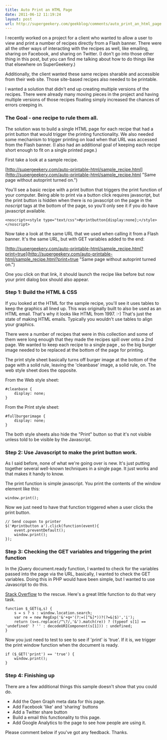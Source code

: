 ```yaml
---
title: Auto Print an HTML Page
date: 2011-06-12 11:19:24
layout: post
url: http://supergeekery.com/geekblog/comments/auto_print_an_html_page
---
```

I recently worked on a project for a client who wanted to allow a user to view and print a number of recipes directly from a Flash banner. There were all the other ways of interacting with the recipes as well, like emailing, sharing on Facebook, and sharing on Twitter. (I don't go into those other thing in this post, but you can find me talking about how to do things like that elsewhere on SuperGeekery.)

Additionally, the client wanted these same recipes sharable and accessible from their web site. Those site-based recipes also needed to be printable.

I wanted a solution that didn't end up creating multiple versions of the recipes. There were already many moving pieces in the project and having multiple versions of those recipes floating simply increased the chances of errors creeping in.

### The Goal - one recipe to rule them all.

The solution was to build a single HTML page for each recipe that had a print button that would trigger the printing functionality. We also needed some mechanism to trigger printing on load when that URL was accessed from the Flash banner. (I also had an additional goal of keeping each recipe short enough to fit on a single printed page.)

First take a look at a sample recipe.

[http://supergeekery.com/auto-printable-html/sample_recipe.html](http://supergeekery.com/auto-printable-html/sample_recipe.html "Same page without autoprint turned on.")

You'll see a basic recipe with a print button that triggers the print function of your computer. Being able to print via a button click requires javascript, but the print button is hidden when there is no javascript on the page in the _noscript_ tags at the bottom of the page, so you'll only see it if you do have javascript available.

	<noscript><style type="text/css">#printbutton{display:none};</style></noscript>

Now take a look at the same URL that we used when calling it from a Flash banner. It's the same URL, but with GET variables added to the end:

[http://supergeekery.com/auto-printable-html/sample_recipe.html?print=true](http://supergeekery.com/auto-printable-html/sample_recipe.html?print=true "Same page without autoprint turned on.")

One you click on that link, it should launch the recipe like before but now your print dialog box should also appear.

### Step 1: Build the HTML & CSS

If you looked at the HTML for the sample recipe, you'll see it uses tables to keep the graphics all lined up. This was originally built to also be used as an HTML email. That's why it looks like HTML from 1997\. :-) That's just the state of making HTML emails. Typically you wouldn't use tables to align your graphics.

There were a number of recipes that were in this collection and some of them were long enough that they made the recipes spill over onto a 2nd page. We wanted to keep each recipe to a single page , so the big burger image needed to be replaced at the bottom of the page for printing.

The print style sheet basically turns off burger image at the bottom of the page with a solid rule, leaving the 'cleanbase' image, a solid rule, on. The web style sheet does the opposite.

From the Web style sheet:

	#cleanbase {
		display: none;
	}

From the Print style sheet:

	#fullburgerimage {
		display: none;
	}

The both style sheets also hide the "Print" button so that it's not visible unless told to be visible by the Javascript.

### Step 2: Use Javascript to make the print button work.

As I said before, none of what we're going over is new. It's just putting together several well-known techniques in a single page. It just works and that makes it handy to know.

The print function is simple javascript. You print the contents of the window element like this:

	window.print();

Now we just need to have that function triggered when a user clicks the print button.

	// Send coupon to printer 
	$('#printbutton a').click(function(event){
		event.preventDefault();
		window.print();
	});

### Step 3: Checking the GET variables and triggering the print function

In the jQuery document.ready function, I wanted to check for the variables passed into the page via the URL, basically, I wanted to check the GET variables. Doing this in PHP would have been simple, but I wanted to use Javascript to do this.

[Stack Overflow](http://stackoverflow.com/questions/5638760/javascript-invalid-quantifier-error-can-someone-help-me-see-my-mistake "Stack Overflow GET variables and JavaScript") to the rescue. Here's a great little function to do that very task.

	function $_GET(q,s) { 
		s = s ? s : window.location.search; 
		var re = new RegExp('&'+q+'(?:=([^&]*))?(?=&|$)','i'); 
		return (s=s.replace(/^\?/,'&').match(re)) ? (typeof s[1] == 'undefined' ? '' : decodeURIComponent(s[1])) : undefined; 
	}

Now you just need to test to see to see if 'print' is 'true'. If it is, we trigger the print window function when the document is ready.

	if ($_GET('print') == 'true') {
		window.print();
	}

### Step 4: Finishing up

There are a few additional things this sample doesn't show that you could do.

*   Add the Open Graph meta data for this page.
*   Add Facebook 'like' and 'sharing' buttons
*   Add a Twitter share button
*   Build a email this functionality to this page.
*   Add Google Analytics to the page to see how people are using it.

Please comment below if you've got any feedback. Thanks.